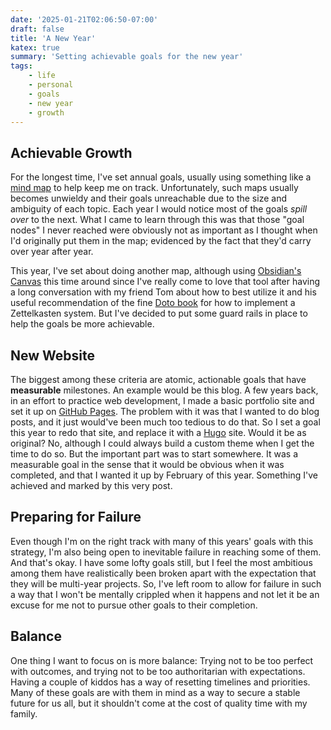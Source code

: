 ```yaml
---
date: '2025-01-21T02:06:50-07:00'
draft: false
title: 'A New Year'
katex: true
summary: 'Setting achievable goals for the new year'
tags: 
    - life
    - personal
    - goals
    - new year
    - growth
---
```


## Achievable Growth

For the longest time, I've set annual goals, usually using something like a [mind map](https://www.mindmeister.com/) to help keep me on track. Unfortunately, such maps usually becomes unwieldy and their goals unreachable due to the size and ambiguity of each topic. Each year I  would notice most of the goals *spill over* to the next. What I came to learn through this was that those "goal nodes" I never reached were obviously not as important as I thought when I'd originally put them in the map; evidenced by the fact that they'd carry over year after year.

This year, I've set about doing another map, although using [Obsidian's Canvas](https://help.obsidian.md/Plugins/Canvas) this time around since I've really come to love that tool after having a long conversation with my friend Tom about how to best utilize it and his useful recommendation of the fine [Doto book](https://www.amazon.com/System-Writing-Unconventional-Note-Making-Zettelkasten/dp/B0D7GX2J9L/ref=sr_1_1?crid=P6AWMK8I13AF&dib=eyJ2IjoiMSJ9.BReojGjthFLweeZuJmiQpunIpYs-UqDS672j2kafuZCURdof8ksvqoaovBSVZTBs4Eu9KC1hsZxW9tg5RRq_PVPx_Rd-4dMJZ8wJNScf9YgTpnlLF35rrJifs7AJrmPkTdaqgZoDAC6UDmxj5bPkH0Wb_-_mVkVDQI6_ZJuIUvGIo3NWNB_ByyLAQBOw2cal.n09QtV0y14eMiG_8uL5OgTeNe_iMorjuctfAFiJDQac&dib_tag=se&keywords=bob+doto&qid=1737452071&sprefix=bob+dot%2Caps%2C148&sr=8-1) for how to implement a Zettelkasten system. But I've decided to put some guard rails in place to help the goals be more achievable. 

## New Website

The biggest among these criteria are atomic, actionable goals that have **measurable** milestones. An example would be this blog. A few years back, in an effort to practice web development, I made a basic portfolio site and set it up on [GitHub Pages](https://pages.github.com/). The problem with it was that I wanted to do blog posts, and it just would've been much too tedious to do that. So I set a goal this year to redo that site, and replace it with a [Hugo](https://gohugo.io/) site. Would it be as original? No, although I could always build a custom theme when I get the time to do so. But the important part was to start somewhere. It was a measurable goal in the sense that it would be obvious when it was completed, and that I wanted it up by February of this year. Something I've achieved and marked by this very post.

## Preparing for Failure

Even though I'm on the right track with many of this years' goals with this strategy, I'm also being open to inevitable failure in reaching some of them. And that's okay. I have some lofty goals still, but I feel the most ambitious among them have realistically been broken apart with the expectation that they will be multi-year projects. So, I've left room to allow for failure in such a way that I won't be mentally crippled when it happens and not let it be an excuse for me not to pursue other goals to their completion.

## Balance

One thing I want to focus on is more balance: Trying not to be too perfect with outcomes, and trying not to be too authoritarian with expectations. Having a couple of kiddos has a way of resetting timelines and priorities. Many of these goals are with them in mind as a way to secure a stable future for us all, but it shouldn't come at the cost of quality time with my family. 